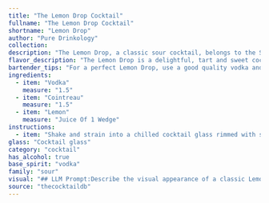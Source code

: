 ```yaml
---
title: "The Lemon Drop Cocktail"
fullname: "The Lemon Drop Cocktail"
shortname: "Lemon Drop"
author: "Pure Drinkology"
collection:
description: "The Lemon Drop, a classic sour cocktail, belongs to the Sour family. Its origin is debated, but likely emerged in the 1970s, combining the sharp citrus of a lemon sour with the sweetness of Cointreau. "
flavor_description: "The Lemon Drop is a delightful, tart and sweet cocktail. The vodka provides a clean base, while the Cointreau adds a touch of orange sweetness and complexity. The lemon juice shines through with its bright, citrusy acidity. The overall flavor profile is refreshing, balanced, and invigorating, with a lingering citrus finish. "
bartender_tips: "For a perfect Lemon Drop, use a good quality vodka and fresh lemon juice.  Chill your martini glass and rim it with sugar for a sweet and tart contrast.  Shake your ingredients with ice until well chilled, then strain into the glass.  Garnish with a lemon twist for a touch of elegance and aroma. Remember, a good Lemon Drop is all about balance, so adjust the sweetness and tartness to your taste. "
ingredients:
  - item: "Vodka"
    measure: "1.5"
  - item: "Cointreau"
    measure: "1.5"
  - item: "Lemon"
    measure: "Juice Of 1 Wedge"
instructions:
  - item: "Shake and strain into a chilled cocktail glass rimmed with sugar."
glass: "Cocktail glass"
category: "cocktail"
has_alcohol: true
base_spirit: "vodka"
family: "sour"
visual: "## LLM Prompt:Describe the visual appearance of a classic Lemon Drop cocktail. Focus on the following aspects:* **Color:** What is the overall hue of the cocktail?  Is it a vibrant yellow, a pale lemon, or something else entirely? * **Clarity:** Is the drink clear and translucent, or does it have a slight haze?* **Texture:** Is there any foam or head on top? Does the drink appear thick or watery?* **Garnish:**  What kind of garnish is typically used for a Lemon Drop?  How does it enhance the visual appeal? * **Glass:**  What type of glass is the cocktail served in?  How does the shape of the glass contribute to the overall appearance?**Bonus:**  Describe the subtle variations in color that might appear as the ice melts in the drink. "
source: "thecocktaildb"
---
```


